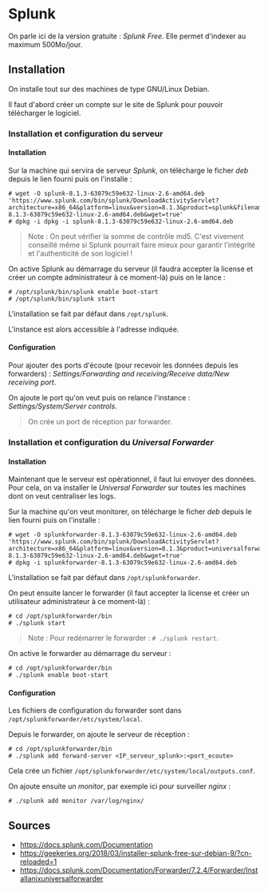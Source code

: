 Splunk
======

On parle ici de la version gratuite : *Splunk Free*. Elle permet d'indexer
au maximum 500Mo/jour.


## Installation

On installe tout sur des machines de type GNU/Linux Debian.

Il faut d'abord créer un compte sur le site de Splunk pour pouvoir télécharger
le logiciel.

### Installation et configuration du serveur

#### Installation

Sur la machine qui servira de serveur *Splunk*, on télécharge le ficher *deb*
depuis le lien fourni puis on l'installe :
```
# wget -O splunk-8.1.3-63079c59e632-linux-2.6-amd64.deb 'https://www.splunk.com/bin/splunk/DownloadActivityServlet?architecture=x86_64&platform=linux&version=8.1.3&product=splunk&filename=splunk-8.1.3-63079c59e632-linux-2.6-amd64.deb&wget=true'
# dpkg -i dpkg -i splunk-8.1.3-63079c59e632-linux-2.6-amd64.deb
```

> Note : On peut vérifier la somme de contrôle md5. C'est vivement conseillé
  même si Splunk pourrait faire mieux pour garantir l'intégrité et
  l'authenticité de son logiciel !

On active Splunk au démarrage du serveur (il faudra accepter la license et
créer un compte administrateur à ce moment-là) puis on le lance :
```
# /opt/splunk/bin/splunk enable boot-start
# /opt/splunk/bin/splunk start
```

L'installation se fait par défaut dans `/opt/splunk`.

L'instance est alors accessible à l'adresse indiquée.

#### Configuration

Pour ajouter des ports d'écoute (pour recevoir les données depuis les
forwarders) : *Settings/Forwarding and receiving/Receive data/New receiving port*.

On ajoute le port qu'on veut puis on relance l'instance :
*Settings/System/Server controls*.

> On crée un port de réception par forwarder.

### Installation et configuration du *Universal Forwarder*

#### Installation

Maintenant que le serveur est opérationnel, il faut lui envoyer des données.
Pour cela, on va installer le *Universal Forwarder* sur toutes les machines
dont on veut centraliser les logs.

Sur la machine qu'on veut monitorer, on télécharge le ficher *deb* depuis le
lien fourni puis on l'installe :
```
# wget -O splunkforwarder-8.1.3-63079c59e632-linux-2.6-amd64.deb 'https://www.splunk.com/bin/splunk/DownloadActivityServlet?architecture=x86_64&platform=linux&version=8.1.3&product=universalforwarder&filename=splunkforwarder-8.1.3-63079c59e632-linux-2.6-amd64.deb&wget=true'
# dpkg -i splunkforwarder-8.1.3-63079c59e632-linux-2.6-amd64.deb
```

L'installation se fait par défaut dans `/opt/splunkforwarder`.

On peut ensuite lancer le forwarder (il faut accepter la license et créer un
utilisateur administrateur à ce moment-là) :
```
# cd /opt/splunkforwarder/bin
# ./splunk start
```

> Note : Pour redémarrer le forwarder : `# ./splunk restart`.

On active le forwarder au démarrage du serveur :
```
# cd /opt/splunkforwarder/bin
# ./splunk enable boot-start
```

#### Configuration

Les fichiers de configuration du forwarder sont dans
`/opt/splunkforwarder/etc/system/local`.

Depuis le forwarder, on ajoute le serveur de réception :
```
# cd /opt/splunkforwarder/bin
# ./splunk add forward-server <IP_serveur_splunk>:<port_ecoute>
```

Cela crée un fichier `/opt/splunkforwarder/etc/system/local/outputs.conf`.

On ajoute ensuite un *monitor*, par exemple ici pour surveiller *nginx* :
```
# ./splunk add monitor /var/log/nginx/
```


## Sources

- <https://docs.splunk.com/Documentation>
- <https://geekeries.org/2018/03/installer-splunk-free-sur-debian-9/?cn-reloaded=1>
- <https://docs.splunk.com/Documentation/Forwarder/7.2.4/Forwarder/Installanixuniversalforwarder>

